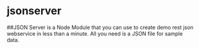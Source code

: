 # jsonserver

##JSON Server is a Node Module that you can use to create demo rest json webservice in less than a minute. All you need is a JSON file for sample data.
